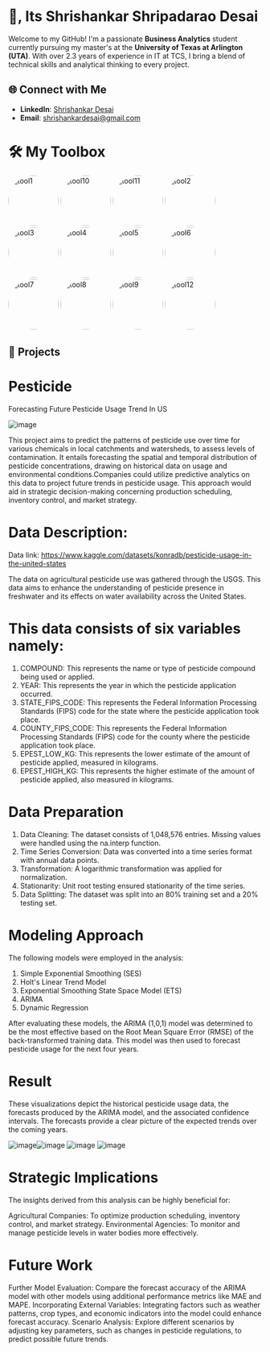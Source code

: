 # 👋, Its Shrishankar Shripadarao Desai

Welcome to my GitHub! I'm a passionate **Business Analytics** student currently pursuing my master's at the **University of Texas at Arlington (UTA)**. With over 2.3 years of experience in IT at TCS, I bring a blend of technical skills and analytical thinking to every project.

## 🌐 Connect with Me

- **LinkedIn**: [Shrishankar Desai](https://www.linkedin.com/in/shrishankar-b9ab46293/)
- **Email**: [shrishankardesai@gmail.com](mailto:shrishankardesai@gmail.com)

# 🛠️ My Toolbox

<img src="https://github.com/user-attachments/assets/59e6e250-472c-4762-99c2-d82e5ea17cb9" alt="tool1" width="100" height="100" style="border-radius: 50%;">
<img src="https://github.com/user-attachments/assets/acd41b16-2c2b-4d1b-8e0e-868dc78dafef" alt="tool10" width="100" height="100" style="border-radius: 50%;">
<img src="https://github.com/user-attachments/assets/5e14cf7e-9f51-4cda-b726-5c981d04ac12" alt="tool11" width="100" height="100" style="border-radius: 50%;">
<img src="https://github.com/user-attachments/assets/b38399ee-3ef3-40e5-9f9c-ebcb7ae638dc" alt="tool2" width="100" height="100" style="border-radius: 50%;">
<img src="https://github.com/user-attachments/assets/cc8522a6-4098-4a08-b145-47c76724b8ab" alt="tool3" width="100" height="100" style="border-radius: 50%;">
<img src="https://github.com/user-attachments/assets/455d6736-db80-4b06-b8bb-230e8236d20d" alt="tool4" width="100" height="100" style="border-radius: 50%;">
<img src="https://github.com/user-attachments/assets/b6a6742f-4066-464c-9ff6-f59a01f93ceb" alt="tool5" width="100" height="100" style="border-radius: 50%;">
<img src="https://github.com/user-attachments/assets/8a480ba3-3502-4688-af49-92d0288f5d29" alt="tool6" width="100" height="100" style="border-radius: 50%;">
<img src="https://github.com/user-attachments/assets/704f6296-edf4-4277-8314-84a632cd9c4e" alt="tool7" width="100" height="100" style="border-radius: 50%;">
<img src="https://github.com/user-attachments/assets/e90ff6fe-60d4-40cc-9be1-98d48d5b8a99" alt="tool8" width="100" height="100" style="border-radius: 50%;">
<img src="https://github.com/user-attachments/assets/ff7ec2cd-37ba-4a9e-8054-11751e8e522d" alt="tool9" width="100" height="100" style="border-radius: 50%;">
<img src="https://github.com/user-attachments/assets/a4920647-6ac7-4c42-8555-e7db63b00463" alt="tool12" width="100" height="100" style="border-radius: 50%;">


## 📂 Projects
# Pesticide
Forecasting Future Pesticide Usage Trend In US

![image](https://github.com/user-attachments/assets/cb8ad58a-bb46-4b7a-a5ab-f3226520c8ad)


This project aims to predict the patterns of pesticide use over time for various chemicals in local catchments and watersheds, to assess levels of contamination. It entails forecasting the spatial and temporal distribution of pesticide concentrations, drawing on historical data on usage and environmental conditions.Companies could utilize predictive analytics on this data to project future trends in pesticide usage. This approach would aid in strategic decision-making concerning production scheduling, inventory control, and market strategy.

# Data Description: 
Data link: https://www.kaggle.com/datasets/konradb/pesticide-usage-in-the-united-states

The data on agricultural pesticide use was gathered through the USGS. This data aims to enhance the understanding of pesticide presence in freshwater and its effects on water availability across the United States.
# This data consists of six variables namely:
1. COMPOUND: This represents the name or type of pesticide compound being used or applied.
2. YEAR: This represents the year in which the pesticide application occurred.
3. STATE_FIPS_CODE: This represents the Federal Information Processing Standards (FIPS) code for the state where the pesticide application took place.
4. COUNTY_FIPS_CODE: This represents the Federal Information Processing Standards (FIPS) code for the county where the pesticide application took place.
5. EPEST_LOW_KG: This represents the lower estimate of the amount of pesticide applied, measured in kilograms.
6. EPEST_HIGH_KG: This represents the higher estimate of the amount of pesticide applied, also measured in kilograms.

# Data Preparation
1. Data Cleaning: The dataset consists of 1,048,576 entries. Missing values were handled using the na.interp function.
2. Time Series Conversion: Data was converted into a time series format with annual data points.
3. Transformation: A logarithmic transformation was applied for normalization.
4. Stationarity: Unit root testing ensured stationarity of the time series.
5. Data Splitting: The dataset was split into an 80% training set and a 20% testing set.
   
# Modeling Approach
The following models were employed in the analysis:

1. Simple Exponential Smoothing (SES)
2. Holt's Linear Trend Model
3. Exponential Smoothing State Space Model (ETS)
4. ARIMA
5. Dynamic Regression
   
After evaluating these models, the ARIMA (1,0,1) model was determined to be the most effective based on the Root Mean Square Error (RMSE) of the back-transformed training data. This model was then used to forecast pesticide usage for the next four years.

# Result
These visualizations depict the historical pesticide usage data, the forecasts produced by the ARIMA model, and the associated confidence intervals. The forecasts provide a clear picture of the expected trends over the coming years.

![image](https://github.com/user-attachments/assets/83c97022-1d4f-4462-9cc9-7f34ccf3cd21)![image](https://github.com/user-attachments/assets/8f85cbbe-63d3-4cee-b5d7-c8be7914afd2)
![image](https://github.com/user-attachments/assets/e1a3d554-b1d8-461d-917e-1a84f6116b14)
![image](https://github.com/user-attachments/assets/40dfdb6f-2fdd-4086-b1fb-95410afa0fef)

# Strategic Implications
The insights derived from this analysis can be highly beneficial for:

Agricultural Companies: To optimize production scheduling, inventory control, and market strategy.
Environmental Agencies: To monitor and manage pesticide levels in water bodies more effectively.

# Future Work
Further Model Evaluation: Compare the forecast accuracy of the ARIMA model with other models using additional performance metrics like MAE and MAPE.
Incorporating External Variables: Integrating factors such as weather patterns, crop types, and economic indicators into the model could enhance forecast accuracy.
Scenario Analysis: Explore different scenarios by adjusting key parameters, such as changes in pesticide regulations, to predict possible future trends.








